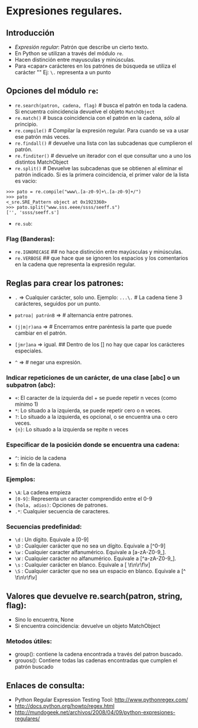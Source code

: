 # Expresiones regulares.

## Introducción
* *Expresión regular*: Patrón que describe un cierto texto.
* En Python se utilizan a través del módulo `re`.
* Hacen distinción entre mayusculas y minúsculas.
* Para «capar» carácteres en los patrónes de búsqueda se utiliza el carácter "\"
 Ej: `\.` representa a un punto

## Opciones del módulo `re`:
* `re.search(patron, cadena, flag)` # busca el patrón en toda la cadena. Si encuentra coincidencia devuelve el objeto `MatchObject`
* `re.match()` # busca coincidencia con el patrón en la cadena, *sólo* al principio.
* `re.compile()`  # Compilar la expresión regular. Para cuando se va a usar ese patrón más veces.
* `re.findall()` # devuelve una lista con las subcadenas que cumplieron el patrón.
* `re.finditer()` # devuelve un iterador con el que consultar uno a uno los distintos MatchObject
* `re.split()` # Devuelve las subcadenas que se obtienen al eliminar el patrón indicado. Si es la primera coincidencia, el primer valor de la lista es vacio:
```
>>> pato = re.compile("www\.[a-z0-9]+\.[a-z0-9]+/")
>>> pato
<_sre.SRE_Pattern object at 0x1923360>
>>> pato.split("www.sss.eeee/ssss/seeff.s")
['', 'ssss/seeff.s']
```
* `re.sub`: 

### Flag (Banderas):

* `re.IGNORECASE` ## no hace distinción entre mayúsculas y minúsculas.
* `re.VERBOSE` ## que hace que se ignoren los espacios y los comentarios en la cadena que representa la expresión regular.


## Reglas para crear los patrones:

* `.` => Cualquier carácter, solo uno.
Ejemplo: `...\.` # La cadena tiene 3 carácteres, seguidos por un punto.

* `patroa| patrónB` => # alternancia entre patrones.
* `(j|m|r)ana` => # Encerramos entre paréntesis la parte que puede cambiar en el patrón.
* `[jmr]ana` => igual.  ## Dentro de los [] no hay que capar los carácteres especiales.
* `^` => # negar una expresión.

### Indicar repeticiones de un carácter, de una clase [abc] o un subpatron (abc):

* `+`: El caracter de la izquierda del + se puede repetir n veces (como mínimo 1)
* `*`: Lo situado a la izquierda, se puede repetir cero o n veces.
* `?`: Lo situado a la izquierda, es opcional, o se encuentra una o cero veces.
* `{n}`: Lo situado a la izquierda se repite n veces

### Especificar de la posición donde se encuentra una cadena:

* `^`: inicio de la cadena
* `$`: fin de la cadena.

### Ejemplos: 

* `\A`: La cadena empieza
* `[0-9]`: Representa un caracter comprendido entre el 0-9
* `(hola, adios)`: Opciones de patrones.
* `.*`: Cualquier secuencia de caracteres.

### Secuencias predefinidad:

* `\d` : Un dígito. Equivale a [0-9]
* `\D` : Cualquier carácter que no sea un dígito. Equivale a [^0-9]
* `\w` : Cualquier caracter alfanumérico. Equivale a [a-zA-Z0-9_].
* `\W` : Cualquier carácter no alfanumérico. Equivale a [^a-zA-Z0-9_].
* `\s` : Cualquier carácter en blanco. Equivale a [ \t\n\r\f\v]
* `\S` : Cualquier carácter que no sea un espacio en blanco. Equivale a [^ \t\n\r\f\v]


## Valores que devuelve re.search(patron, string, flag):

* Sino lo encuentra, None
* Si encuentra coincidencia: devuelve un objeto MatchObject 

### Metodos útiles:

* group(): contiene la cadena encontrada a través del patron buscado.
* grouos(): Contiene todas las cadenas encontradas que cumplen el patrón buscado


## Enlaces de consulta:
* Python Regular Expression Testing Tool: http://www.pythonregex.com/
* http://docs.python.org/howto/regex.html
* http://mundogeek.net/archivos/2008/04/09/python-expresiones-regulares/

